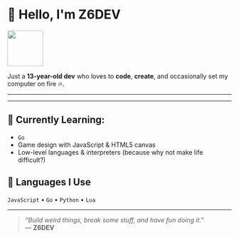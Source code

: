 # 👋 Hello, I'm Z6DEV

<img src="https://z6dev.github.io/Temples-Of-Man/assets/Jakuta.png" width="80" height="80"> <!-- You can upload and use your own image URL -->

Just a **13-year-old dev** who loves to **code**, **create**, and occasionally set my computer on fire 🔥.

---
---

## 🌱 Currently Learning:
- `Go`
- Game design with JavaScript & HTML5 canvas
- Low-level languages & interpreters (because why not make life difficult?)

## 🤖 Languages I Use
`JavaScript` • `Go` • `Python` • `Lua`

---

> _“Build weird things, break some stuff, and have fun doing it.”_  
— **Z6DEV**

